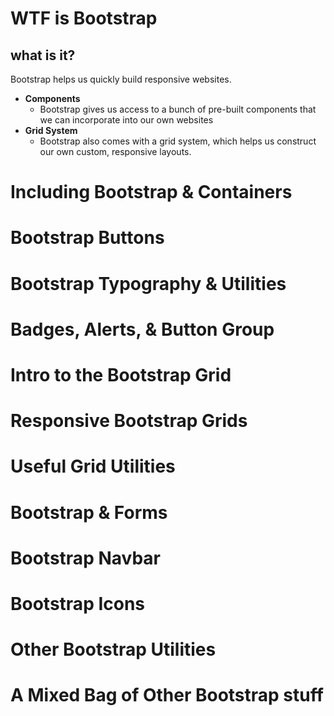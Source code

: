 # WTF is Bootstrap

## what is it?
Bootstrap helps us quickly build responsive websites.

- **Components**
  - Bootstrap gives us access to a bunch of pre-built components that we can incorporate into our own websites
- **Grid System**
  - Bootstrap also comes with a grid system, which helps us construct our own custom, responsive layouts.

# Including Bootstrap & Containers

# Bootstrap Buttons

# Bootstrap Typography & Utilities

# Badges, Alerts, & Button Group

# Intro to the Bootstrap Grid

# Responsive Bootstrap Grids

# Useful Grid Utilities

# Bootstrap & Forms

# Bootstrap Navbar

# Bootstrap Icons

# Other Bootstrap Utilities

# A Mixed Bag of Other Bootstrap stuff
